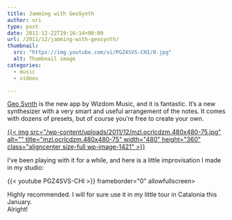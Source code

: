 ```yaml
---
title: Jamming with GeoSynth
author: uri
type: post
date: 2011-12-22T19:16:14+00:00
url: /2011/12/jamming-with-geosynth/
thumbnail:
  src: "https://img.youtube.com/vi/PGZ4SVS-CHI/0.jpg"
  alt: Thumbnail image
categories:
  - music
  - vídeos

---
```

[Geo Synth][1] is the new app by Wizdom Music, and it is fantastic. It&#8217;s a new synthesizer with a very smart and useful arrangement of the notes. It comes with dozens of presets, but of course you&#8217;re free to create your own.

[{{< img src="/wp-content/uploads/2011/12/mzl.ocrlcdzm.480x480-75.jpg" alt="" title="mzl.ocrlcdzm.480x480-75" width="480" height="360" class="aligncenter size-full wp-image-1421" >}}][2]

I&#8217;ve been playing with it for a while, and here is a little improvisation I made in my studio:

{{< youtube PGZ4SVS-CHI >}} frameborder="0" allowfullscreen></iframe>

Highly recommended. I will for sure use it in my little tour in Catalonia this January.  
Alright!

 [1]: http://itunes.apple.com/us/app/geo-synthesizer/id465224352?mt=8
 [2]: /wp-content/uploads/2011/12/mzl.ocrlcdzm.480x480-75.jpg